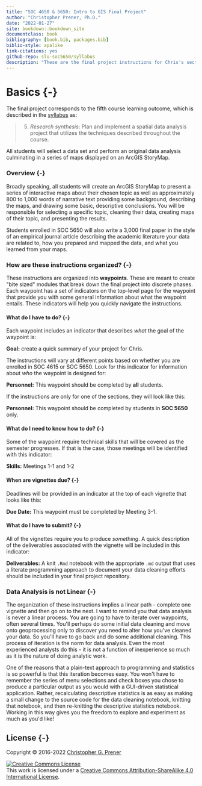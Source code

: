 ```yaml
---
title: "SOC 4650 & 5650: Intro to GIS Final Project"
author: "Christopher Prener, Ph.D."
date: "2022-01-27"
site: bookdown::bookdown_site
documentclass: book
bibliography: [book.bib, packages.bib]
biblio-style: apalike
link-citations: yes
github-repo: slu-soc5650/syllabus
description: "These are the final project instructions for Chris's sections of SOC 4650 and 5650."
---
```


# Basics {-}

The final project corresponds to the fifth course learning outcome, which is described in the [syllabus](https://slu-soc5650.github.io/syllabus) as:

> 5. *Research synthesis*: Plan and implement a spatial data analysis project that utilizes the techniques described throughout the course.

All students will select a data set and perform an original data analysis culminating in a series of maps displayed on an ArcGIS StoryMap. 

### Overview {-}
Broadly speaking, all students will create an ArcGIS StoryMap to present a series of interactive maps about their chosen topic as well as approximately 800 to 1,000 words of narrative text providing some background, describing the maps, and drawing some basic, descriptive conclusions. You will be responsible for selecting a specific topic, cleaning their data, creating maps of their topic, and presenting the results. 

Students enrolled in SOC 5650 will also write a 3,000 final paper in the style of an empirical journal article describing the academic literature your data are related to, how you prepared and mapped the data, and what you learned from your maps.

### How are these instructions organized? {-}
These instructions are organized into **waypoints**. These are meant to create "bite sized" modules that break down the final project into discrete phases. Each waypoint has a set of indicators on the top-level page for the waypoint that provide you with some general information about what the waypoint entails. These indicators will help you quickly navigate the instructions.

#### What do I have to do? {-}
Each waypoint includes an indicator that describes *what* the goal of the waypoint is:

<div class="rmdgoal">
<p><strong>Goal:</strong> create a quick summary of your project for
Chris.</p>
</div>

The instructions will vary at different points based on whether you are enrolled in SOC 4615 or SOC 5650. Look for this indicator for information about *who* the waypoint is designed for:

<div class="rmdpersonnel">
<p><strong>Personnel:</strong> This waypoint should be completed by
<strong>all</strong> students.</p>
</div>

If the instructions are only for one of the sections, they will look like this:

<div class="rmdpersonnel">
<p><strong>Personnel:</strong> This waypoint should be completed by
students in <strong>SOC 5650</strong> only.</p>
</div>

#### What do I need to know how to do? {-}
Some of the waypoint require technical skills that will be covered as the semester progresses. If that is the case, those meetings will be identified with this indicator:

<div class="rmdskills">
<p><strong>Skills:</strong> Meetings 1-1 and 1-2</p>
</div>

#### When are vignettes due? {-}
Deadlines will be provided in an indicator at the top of each vignette that looks like this:

<div class="rmddue">
<p><strong>Due Date:</strong> This waypoint must be completed by Meeting
3-1.</p>
</div>

#### What do I have to submit? {-}
All of the vignettes require you to produce *something*. A quick description of the deliverables associated with the vignette will be included in this indicator:

<div class="rmddeliver">
<p><strong>Deliverables:</strong> A knit <code>.Rmd</code> notebook with
the appropriate <code>.md</code> output that uses a literate programming
approach to document your data cleaning efforts should be included in
your final project repository.</p>
</div>

### Data Analysis is not Linear {-}
The organization of these instructions implies a linear path - complete one vignette and then go on to the next. I want to remind you that data analysis is never a linear process. You are going to have to iterate over waypoints, often several times. You'll perhaps do some initial data cleaning and move onto geoprocessing only to discover you need to alter how you've cleaned your data. So you'll have to go back and do some additional cleaning. This process of iteration is the norm for data analysis. Even the most experienced analysts do this - it is not a function of inexperience so much as it is the nature of doing analytic work. 

One of the reasons that a plain-text approach to programming and statistics is so powerful is that this iteration becomes easy. You won't have to remember the series of menu selections and check boxes you chose to produce a particular output as you would with a GUI-driven statistical application. Rather, recalculating descriptive statistics is as easy as making a small change to the source code for the data cleaning notebook, knitting that notebook, and then re-knitting the descriptive statistics notebook. Working in this way gives you the freedom to explore and experiment as much as you'd like!

## License {-}
Copyright © 2016-2022 [Christopher G. Prener](https://chris-prener.github.io)

<a rel="license" href="http://creativecommons.org/licenses/by-sa/4.0/"><img alt="Creative Commons License" style="border-width:0" src="https://i.creativecommons.org/l/by-sa/4.0/88x31.png" /></a><br />This work is licensed under a <a rel="license" href="http://creativecommons.org/licenses/by-sa/4.0/">Creative Commons Attribution-ShareAlike 4.0 International License</a>.


